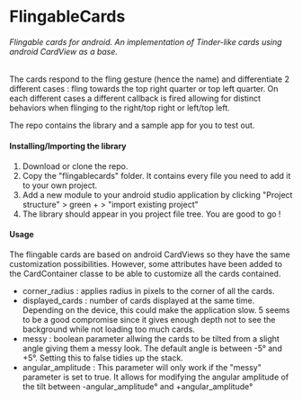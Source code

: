 # FlingableCards

###### Flingable cards for android. An implementation of Tinder-like cards using android CardView as a base. 

The cards respond to the fling gesture (hence the name) and differentiate 2 different cases : fling towards the top right quarter or top left quarter.
On each different cases a different callback is fired allowing for distinct behaviors when flinging to the right/top right or left/top left.

The repo contains the library and a sample app for you to test out.

#### Installing/Importing the library

1. Download or clone the repo.
2. Copy the "flingablecards" folder. It contains every file you need to add it to your own project.
3. Add a new module to your android studio application by clicking "Project structure" > green + > "import existing project"
4. The library should appear in you project file tree. You are good to go !

#### Usage

The flingable cards are based on android CardViews so they have the same customization possibilities. However, some attributes have been added to the CardContainer classe to be able to customize all the cards contained.

+ corner_radius : applies radius in pixels to the corner of all the cards.
+ displayed_cards : number of cards displayed at the same time. Depending on the device, this could make the application slow.  5 seems to be a good compromise since it gives enough depth not to see the background while not loading too much cards.
+ messy : boolean parameter allwing the cards to be tilted from a slight angle giving them a messy look. The default angle is   between -5° and +5°. Setting this to false tidies up the stack.
+ angular_amplitude : This parameter will only work if the "messy" parameter is set to true. It allows for modifying the   angular amplitude of the tilt between -angular_amplitude° and +angular_amplitude°


